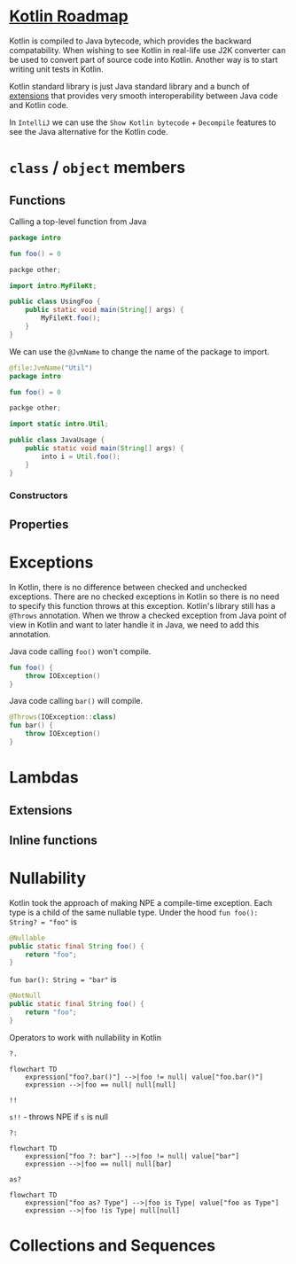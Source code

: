 # [Kotlin Roadmap](../roadmap.pdf)

Kotlin is compiled to Java bytecode, which provides the backward compatability. When wishing to see Kotlin in real-life
use J2K converter can be used to convert part of source code into Kotlin. Another way is to start writing unit tests in
Kotlin.

Kotlin standard library is just Java standard library and a bunch of [extensions](#extensions) that provides very smooth
interoperability between Java code and Kotlin code.

In `IntelliJ` we can use the `Show Kotlin bytecode` + `Decompile` features to see the Java alternative for the Kotlin
code.

# `class` / `object` members

## Functions

Calling a top-level function from Java

```kotlin
package intro

fun foo() = 0
```

```java
packge other;

import intro.MyFileKt;

public class UsingFoo {
    public static void main(String[] args) {
        MyFileKt.foo();
    }
}
```

We can use the `@JvmName` to change the name of the package to import.

```kotlin
@file:JvmName("Util")
package intro

fun foo() = 0
```

```java
packge other;

import static intro.Util;

public class JavaUsage {
    public static void main(String[] args) {
        into i = Util.foo();
    }
}
```

### Constructors

## Properties

# Exceptions

In Kotlin, there is no difference between checked and unchecked exceptions. There are no checked exceptions in Kotlin so
there is no need to specify this function throws at this exception. Kotlin's library still has a `@Throws` annotation.
When we throw a checked exception from Java point of view in Kotlin and want to later handle it in Java, we need to add
this annotation.

Java code calling `foo()` won't compile.

```kotlin
fun foo() {
    throw IOException()
}
```

Java code calling `bar()` will compile.

```kotlin
@Throws(IOException::class)
fun bar() {
    throw IOException()
}
```

# Lambdas

## Extensions

## Inline functions

# Nullability

Kotlin took the approach of making NPE a compile-time exception. Each type is a child of the same nullable type. Under
the hood `fun foo(): String? = "foo"` is

```java
@Nullable
public static final String foo() {
    return "foo";
}
```

`fun bar(): String = "bar"` is 

```java
@NotNull
public static final String foo() {
    return "foo";
}
```

Operators to work with nullability in Kotlin

`?.`

```mermaid
flowchart TD
    expression["foo?.bar()"] -->|foo != null| value["foo.bar()"]
    expression -->|foo == null| null[null]
```

`!!`

`s!!` - throws NPE if `s` is null

`?:`

```mermaid
flowchart TD
    expression["foo ?: bar"] -->|foo != null| value["bar"]
    expression -->|foo == null| null[bar]
```

`as?`

```mermaid
flowchart TD
    expression["foo as? Type"] -->|foo is Type| value["foo as Type"]
    expression -->|foo !is Type| null[null]
```

# Collections and Sequences
